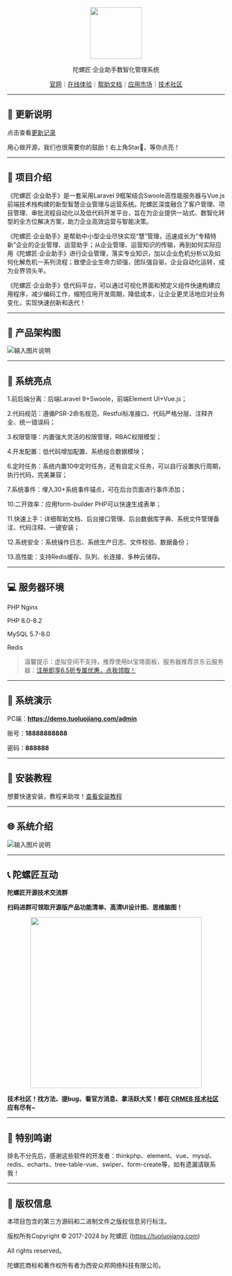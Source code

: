 
<div style="text-align: center">
<img src="./logo.png" width='120' />
<p>陀螺匠·企业助手数智化管理系统</p>

[官网](https://tuoluojiang.com)｜[在线体验](https://demo.tuoluojiang.com/)｜[帮助文档](https://tuoluojiang.com/doc/own/209)｜[应用市场](https://www.crmeb.com/market/)｜[技术社区](https://www.crmeb.com/ask/thread/list/157)
</div>

---

## 📔 更新说明

点击查看[更新记录](https://tuoluojiang.com/doc/own/402)

用心做开源，我们也很需要你的鼓励！右上角Star🌟，等你点亮！

---

## 📝 项目介绍

《陀螺匠·企业助手》是一套采用Laravel 9框架结合Swoole高性能服务器与Vue.js前端技术栈构建的新型智慧企业管理与运营系统。陀螺匠深度融合了客户管理、项目管理、审批流程自动化以及低代码开发平台，旨在为企业提供一站式、数智化转型的全方位解决方案，助力企业高效运营与智能决策。

《陀螺匠·企业助手》是帮助中小型企业尽快实现“慧”管理，迅速成长为“专精特新”企业的企业管理、运营助手；从企业管理、运营知识的传输，再到如何实际应用《陀螺匠·企业助手》进行企业管理，落实专业知识，加以企业危机分析以及如何化解危机一系列流程；致使企业生命力顽强，团队强自驱，企业自动化运转，成为业界领头羊。

《陀螺匠·企业助手》低代码平台，可以通过可视化界面和预定义组件快速构建应用程序，减少编码工作，缩短应用开发周期，降低成本，让企业更灵活地应对业务变化，实现快速创新和迭代！

---

## 📝 产品架构图

![输入图片说明](./framework.png)

---

## 💯 系统亮点

1.前后端分离：后端Laravel 9+Swoole，前端Element UI+Vue.js；

2.代码规范：遵循PSR-2命名规范、Restful标准接口、代码严格分层、注释齐全、统一错误码；

3.权限管理：内置强大灵活的权限管理，RBAC权限模型；

4.开发配置：低代码增加配置、系统组合数据模块；

6.定时任务：系统内置10中定时任务，还有自定义任务，可以自行设置执行周期，执行代码，完美兼容；

7.系统事件：埋入30+系统事件锚点，可在后台页面进行事件添加；

10.二开效率：应用form-builder PHP可以快速生成表单；

11.快速上手：详细帮助文档、后台接口管理、后台数据库字典、系统文件管理备注、代码注释、一键安装；

12.系统安全：系统操作日志、系统生产日志、文件校验、数据备份；

13.高性能：支持Redis缓存、队列、长连接、多种云储存。

---

## 💻 服务器环境

PHP Nginx

PHP 8.0-8.2

MySQL 5.7-8.0

Redis

> 温馨提示：虚拟空间不支持，推荐使用bt宝塔面板，服务器推荐京东云服务器：[注册即享6.5折专属优惠，点我领取！](https://gitee.com/link?target=https%3A%2F%2Fpartner.jdcloud.com%2Fpartner%2Fnotice%2Fb06c3232b6394fdfa496923b8e00b286)

---

## 🍭 系统演示

PC端：**https://demo.tuoluojiang.com/admin**

账号：**18888888888**

密码：**888888**

---

## 🔐 安装教程

想要快速安装，教程来助攻！[查看安装教程](https://tuoluojiang.com/doc/own/127)

---

## 🌐 系统介绍

![输入图片说明](./introduce.png)

---

## 📞 陀螺匠互动

**陀螺匠开源技术交流群**

**扫码进群可领取开源版产品功能清单、高清UI设计图、思维脑图！**

<div style="text-align: center">
<img src="./open_code.png" width='396'  alt=""/>
</div>

**技术社区！找方法、提bug、看官方消息、拿活跃大奖！都在 **[**CRMEB 技术社区**](https://www.crmeb.com/ask/thread/list/157)** 应有尽有~**

---

## 📸 特别鸣谢

排名不分先后，感谢这些软件的开发者：thinkphp、element、vue、mysql、redis、echarts、tree-table-vue、swiper、form-create等，如有遗漏请联系我！

---

## 💾 版权信息


本项目包含的第三方源码和二进制文件之版权信息另行标注。

版权所有Copyright © 2017-2024 by 陀螺匠 (https://tuoluojiang.com)

All rights reserved。

陀螺匠商标和著作权所有者为西安众邦网络科技有限公司。
